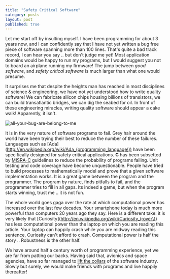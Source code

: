 ```yaml
---
title: "Safety Critical Software"
category: posts
layout: post
published: true
---
```


Let me start off by insulting myself. I have been programming for about 3 years now, and I can confidently say that I have not yet written a bug free piece of software spanning more than 100 lines. That's quite a bad track record, I can hear you say .. but don't judge me yet! Most application domains would be happy to run my programs, but I would suggest you not to board an airplane running my firmware! The jump between *good software*, and *safety critical software* is much larger than what one would presume.

It surprises me that despite the heights man has reached in most disciplines of science & engineering, we have not yet understood how to write quality software! We can fabricate silicon chips housing billions of transistors, we can build transatlantic bridges, we can dig the seabed for oil. In front of these engineering miracles, writing quality software should appear a cake walk! Apparently, it isn't.

![all-your-bug-are-belong-to-me]({{site.url}}/img/all-your-bug-are-belong-to-me.png)

It is in the very nature of software programs to fail. Grey hair around the world have been trying their best to reduce the number of these failures. Languages such as [Ada](http://en.wikipedia.org/wiki/Ada_(programming_language\)) have been specifically designed for safety critical applications. **C** has been subsetted by [MISRA-C](http://www.embedded.com/electronics-blogs/beginner-s-corner/4023981/Introduction-to-MISRA-C) guidelines to reduce the probability of programs failing. Unit testing and code coverage have become unquestionable. People have tried to build processes to mathematically model and prove that a given software implementation works. It is a great game between the program and the programmer. The program by nature, finds pitfalls to fail, and the programmer tries to fill in all gaps. Its indeed a game, but when the program starts winning, trust me .. it is not fun.

The whole world goes gaga over the rate at which computational power has increased over the last few decades. Your smartphone today is much more powerful than computers 20 years ago they say. Here is a different take: it is very likely that [Curiosity](http://en.wikipedia.org/wiki/Curiosity_(rover\)) has less computational power than the laptop on which you are reading this article. Your laptop can happily crash while you are midway reading this sentence, Curiosity can't afford to crash. Computational power is half the story .. Robustness is the other half.

We have around half a century worth of programming experience, yet we are far from patting our backs. Having said that, avionics and space agencies, have so far managed to [lift the collars](http://www.fastcompany.com/28121/they-write-right-stuff) of the software industry. Slowly but surely, we would make friends with programs and live happily thereafter!

